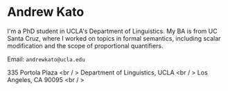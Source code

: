 # Andrew Kato

I'm a PhD student in UCLA's Department of Linguistics. My BA is from UC Santa Cruz, where I worked on topics in formal semantics, including scalar modification and the scope of proportional quantifiers.

Email: `andrewkato@ucla.edu`

335 Portola Plaza <br / >
Department of Linguistics, UCLA <br / > 
Los Angeles, CA 90095 <br / >